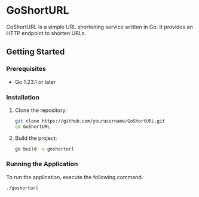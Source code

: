 # GoShortURL

GoShortURL is a simple URL shortening service written in Go. It provides an HTTP endpoint to shorten URLs.

## Getting Started

### Prerequisites

- Go 1.23.1 or later

### Installation

1. Clone the repository:
    ```sh
    git clone https://github.com/yourusername/GoShortURL.git
    cd GoShortURL
    ```

2. Build the project:
    ```sh
    go build -o goshorturl
    ```

### Running the Application

To run the application, execute the following command:
```sh
./goshorturl
